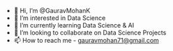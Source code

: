 - 👋 Hi, I’m @GauravMohanK
- 👀 I’m interested in Data Science
- 🌱 I’m currently learning Data Science & AI
- 💞️ I’m looking to collaborate on Data Science Projects 
- 📫 How to reach me - gauravmohan71@gmail.com

<!---
GauravMohanK/GauravMohanK is a ✨ special ✨ repository because its `README.md` (this file) appears on your GitHub profile.
You can click the Preview link to take a look at your changes.
--->
